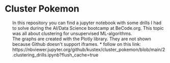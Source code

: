 # Cluster Pokemon

<ol>
  In this repository you can find a jupyter notebook with some drills I had to solve during the AI/Data Science bootcamp at BeCode.org.  
  This topic was all about clustering for unsupervised ML-algorithms. 
  <br>
  The graphs are created with the Plotly library. They are not shown because Github doesn't support iframes. 
  * follow on this link: https://nbviewer.jupyter.org/github/kustex/cluster_pokemon/blob/main/2.clustering_drills.ipynb?flush_cache=true 
</ol>
